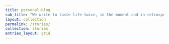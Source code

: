 ```yaml
---
title: personal-blog 
sub_title: "We write to taste life twice, in the moment and in retrospect."
layout: collection
permalink: /stories/
collection: stories
entries_layout: grid
---
```

